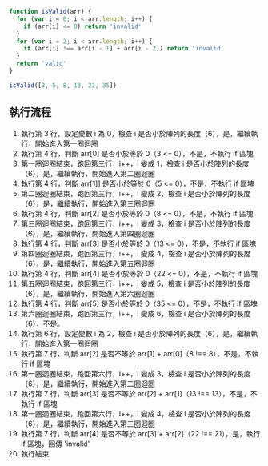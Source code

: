 ```js
function isValid(arr) {
  for (var i = 0; i < arr.length; i++) {
    if (arr[i] <= 0) return 'invalid'
  }
  for (var i = 2; i < arr.length; i++) {
    if (arr[i] !== arr[i - 1] + arr[i - 2]) return 'invalid'
  }
  return 'valid'
}

isValid([3, 5, 8, 13, 22, 35])
```

## 執行流程

1. 執行第 3 行，設定變數 i 為 0，檢查 i 是否小於陣列的長度（6），是，繼續執行，開始進入第一圈迴圈
2. 執行第 4 行，判斷 arr[0] 是否小於等於 0（3 <= 0），不是，不執行 if 區塊
3. 第一圈迴圈結束，跑回第三行，i++，i 變成 1，檢查 i 是否小於陣列的長度（6），是，繼續執行，開始進入第二圈迴圈
4. 執行第 4 行，判斷 arr[1]] 是否小於等於 0（5 <= 0），不是，不執行 if 區塊
5. 第二圈迴圈結束，跑回第三行，i++，i 變成 2，檢查 i 是否小於陣列的長度（6），是，繼續執行，開始進入第三圈迴圈
6. 執行第 4 行，判斷 arr[2] 是否小於等於 0（8 <= 0），不是，不執行 if 區塊
7. 第三圈迴圈結束，跑回第三行，i++，i 變成 3，檢查 i 是否小於陣列的長度（6），是，繼續執行，開始進入第四圈迴圈
8. 執行第 4 行，判斷 arr[3] 是否小於等於 0（13 <= 0），不是，不執行 if 區塊
9. 第四圈迴圈結束，跑回第三行，i++，i 變成 4，檢查 i 是否小於陣列的長度（6），是，繼續執行，開始進入第五圈迴圈
10. 執行第 4 行，判斷 arr[4] 是否小於等於 0（22 <= 0），不是，不執行 if 區塊
11. 第五圈迴圈結束，跑回第三行，i++，i 變成 5，檢查 i 是否小於陣列的長度（6），是，繼續執行，開始進入第六圈迴圈
12. 執行第 4 行，判斷 arr[5] 是否小於等於 0（35 <= 0），不是，不執行 if 區塊
13. 第六圈迴圈結束，跑回第三行，i++，i 變成 6，檢查 i 是否小於陣列的長度（6），不是。
14. 執行第 6 行，設定變數 i 為 2，檢查 i 是否小於陣列的長度（6），是，繼續執行，開始進入第一圈迴圈
15. 執行第 7 行，判斷 arr[2] 是否不等於 arr[1] + arr[0]（8 !== 8），不是，不執行 if 區塊
16. 第一圈迴圈結束，跑回第六行，i++，i 變成 3，檢查 i 是否小於陣列的長度（6），是，繼續執行，開始進入第二圈迴圈
17. 執行第 7 行，判斷 arr[3] 是否不等於 arr[2] + arr[1]（13 !== 13），不是，不執行 if 區塊
18. 第一圈迴圈結束，跑回第六行，i++，i 變成 4，檢查 i 是否小於陣列的長度（6），是，繼續執行，開始進入第三圈迴圈
19. 執行第 7 行，判斷 arr[4] 是否不等於 arr[3] + arr[2]（22 !== 21），是，執行 if 區塊，回傳 'invalid'
20. 執行結束